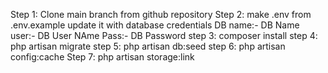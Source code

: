 Step 1: Clone main branch from github repository
Step 2: make .env from .env.example
        update it with database credentials
        DB name:- DB Name
        user:- DB User NAme
        Pass:- DB Password
step 3: composer install
step 4: php artisan migrate
step 5: php artisan db:seed
step 6: php artisan config:cache
Step 7: php artisan storage:link